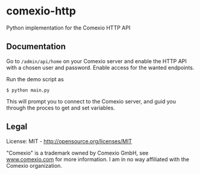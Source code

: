 # comexio-http
Python implementation for the Comexio HTTP API

## Documentation

Go to `/admin/api/home` on your Comexio server and enable the HTTP API with a chosen user and password. Enable access for the wanted endpoints.

Run the demo script as
```
$ python main.py
```

This will prompt you to connect to the Comexio server, and guid you through the proces to get and set variables.

## Legal

License: MIT - http://opensource.org/licenses/MIT

"Comexio" is a trademark owned by Comexio GmbH, see www.comexio.com for more information. I am in no way affiliated with the Comexio organization.
